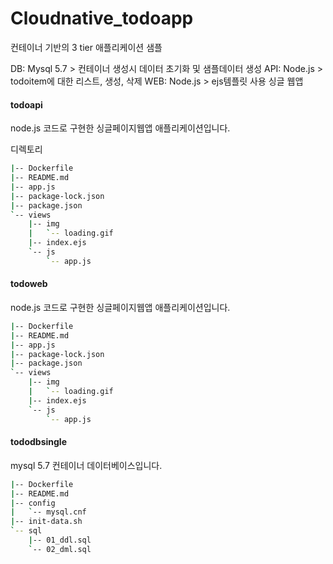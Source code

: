 # Cloudnative_todoapp
컨테이너 기반의 3 tier 애플리케이션 샘플

DB: Mysql 5.7 > 컨테이너 생성시 데이터 초기화 및 샘플데이터 생성
API: Node.js > todoitem에 대한 리스트, 생성, 삭제
WEB: Node.js > ejs템플릿 사용 싱글 웹앱

#### todoapi
node.js 코드로 구현한 싱글페이지웹앱 애플리케이션입니다.

디렉토리
```bash
|-- Dockerfile  
|-- README.md   
|-- app.js 
|-- package-lock.json
|-- package.json
`-- views
    |-- img
    |   `-- loading.gif
    |-- index.ejs
    `-- js
        `-- app.js
```

#### todoweb
node.js 코드로 구현한 싱글페이지웹앱 애플리케이션입니다.

```bash
|-- Dockerfile  
|-- README.md   
|-- app.js 
|-- package-lock.json
|-- package.json
`-- views
    |-- img
    |   `-- loading.gif
    |-- index.ejs
    `-- js
        `-- app.js
```

#### tododbsingle
mysql 5.7 컨테이너 데이터베이스입니다.

```bash
|-- Dockerfile   
|-- README.md    
|-- config  
|   `-- mysql.cnf
|-- init-data.sh 
`-- sql  
    |-- 01_ddl.sql
    `-- 02_dml.sql
```
